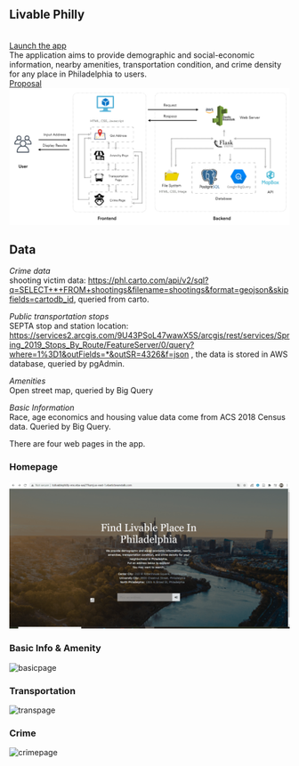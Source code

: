 ## Livable Philly
<br>[Launch the app](http://tolivablephilly-env.eba-wa279umj.us-east-1.elasticbeanstalk.com/)
<br>The application aims to provide demographic and social-economic information, nearby amenities, transportation condition, and crime density for any place in Philadelphia to users.
<br>[Proposal](https://github.com/MUSA-509/final-project-jacey-tingting/blob/main/FinalProjectProposal.md)
![webarc](https://github.com/MUSA-509/final-project-jacey-tingting/blob/main/Web_Architecture.png)

## Data

*Crime data*
<br>shooting victim data: https://phl.carto.com/api/v2/sql?q=SELECT+*+FROM+shootings&filename=shootings&format=geojson&skipfields=cartodb_id, queried from carto.

*Public transportation stops*
<br> SEPTA stop and station location: https://services2.arcgis.com/9U43PSoL47wawX5S/arcgis/rest/services/Spring_2019_Stops_By_Route/FeatureServer/0/query?where=1%3D1&outFields=*&outSR=4326&f=json , the data is stored in AWS database, queried by pgAdmin.

*Amenities*
<br> Open street map, queried by Big Query

*Basic Information*
<br>Race, age economics and housing value data come from ACS 2018 Census data. Queried by Big Query.

There are four web pages in the app.
### Homepage
![indexpage](https://github.com/imtingting/final-project-jacey-tingting/blob/main/demo/index_page.gif)
### Basic Info & Amenity
![basicpage](https://github.com/imtingting/final-project-jacey-tingting/blob/main/demo/basic_amenity.gif)
### Transportation
![transpage](https://github.com/imtingting/final-project-jacey-tingting/blob/main/demo/transportation.gif)
### Crime
![crimepage](https://github.com/imtingting/final-project-jacey-tingting/blob/main/demo/crime_density.gif)
